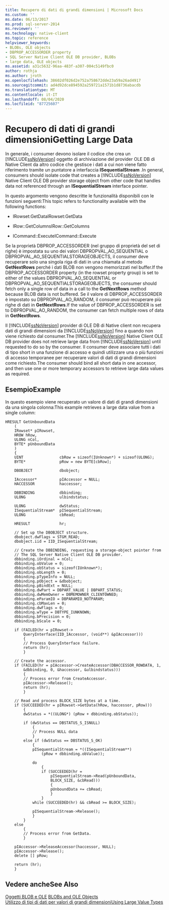 ```yaml
---
title: Recupero di dati di grandi dimensioni | Microsoft Docs
ms.custom: ''
ms.date: 06/13/2017
ms.prod: sql-server-2014
ms.reviewer: ''
ms.technology: native-client
ms.topic: reference
helpviewer_keywords:
- BLOBs, OLE objects
- DBPROP_ACCESSORDER property
- SQL Server Native Client OLE DB provider, BLOBs
- large data, OLE objects
ms.assetid: a31c5632-96aa-483f-a307-004c5149fbc0
author: rothja
ms.author: jroth
ms.openlocfilehash: 38602df026d2e752a758672dde23a59a26ad4917
ms.sourcegitcommit: ad4d92dce894592a259721a1571b1d8736abacdb
ms.translationtype: MT
ms.contentlocale: it-IT
ms.lasthandoff: 08/04/2020
ms.locfileid: "87725607"
---
```

# <a name="getting-large-data"></a><span data-ttu-id="a2fa8-102">Recupero di dati di grandi dimensioni</span><span class="sxs-lookup"><span data-stu-id="a2fa8-102">Getting Large Data</span></span>
  <span data-ttu-id="a2fa8-103">In generale, i consumer devono isolare il codice che crea un [!INCLUDE[ssNoVersion](../../includes/ssnoversion-md.md)] oggetto di archiviazione del provider OLE DB di Native Client da altro codice che gestisce i dati a cui non viene fatto riferimento tramite un puntatore a interfaccia **ISequentialStream** .</span><span class="sxs-lookup"><span data-stu-id="a2fa8-103">In general, consumers should isolate code that creates a [!INCLUDE[ssNoVersion](../../includes/ssnoversion-md.md)] Native Client OLE DB provider storage object from other code that handles data not referenced through an **ISequentialStream** interface pointer.</span></span>  
  
 <span data-ttu-id="a2fa8-104">In questo argomento vengono descritte le funzionalità disponibili con le funzioni seguenti:</span><span class="sxs-lookup"><span data-stu-id="a2fa8-104">This topic refers to functionality available with the following functions:</span></span>  
  
-   <span data-ttu-id="a2fa8-105">IRowset:GetData</span><span class="sxs-lookup"><span data-stu-id="a2fa8-105">IRowset:GetData</span></span>  
  
-   <span data-ttu-id="a2fa8-106">IRow::GetColumns</span><span class="sxs-lookup"><span data-stu-id="a2fa8-106">IRow::GetColumns</span></span>  
  
-   <span data-ttu-id="a2fa8-107">ICommand::Execute</span><span class="sxs-lookup"><span data-stu-id="a2fa8-107">ICommand::Execute</span></span>  
  
 <span data-ttu-id="a2fa8-108">Se la proprietà DBPROP_ACCESSORDER (nel gruppo di proprietà del set di righe) è impostata su uno dei valori DBPROPVAL_AO_SEQUENTIAL o DBPROPVAL_AO_SEQUENTIALSTORAGEOBJECTS, il consumer deve recuperare solo una singola riga di dati in una chiamata al metodo **GetNextRows** perché i dati BLOB non vengono memorizzati nel buffer.</span><span class="sxs-lookup"><span data-stu-id="a2fa8-108">If the DBPROP_ACCESSORDER property (in the rowset property group) is set to either of the values DBPROPVAL_AO_SEQUENTIAL or DBPROPVAL_AO_SEQUENTIALSTORAGEOBJECTS, the consumer should fetch only a single row of data in a call to the **GetNextRows** method because BLOB data is not buffered.</span></span> <span data-ttu-id="a2fa8-109">Se il valore di DBPROP_ACCESSORDER è impostato su DBPROPVAL_AO_RANDOM, il consumer può recuperare più righe di dati in **GetNextRows**.</span><span class="sxs-lookup"><span data-stu-id="a2fa8-109">If the value of DBPROP_ACCESSORDER is set to DBPROPVAL_AO_RANDOM, the consumer can fetch multiple rows of data in **GetNextRows**.</span></span>  
  
 <span data-ttu-id="a2fa8-110">Il [!INCLUDE[ssNoVersion](../../includes/ssnoversion-md.md)] provider di OLE DB di Native client non recupera dati di grandi dimensioni da [!INCLUDE[ssNoVersion](../../includes/ssnoversion-md.md)] fino a quando non viene richiesto dal consumer.</span><span class="sxs-lookup"><span data-stu-id="a2fa8-110">The [!INCLUDE[ssNoVersion](../../includes/ssnoversion-md.md)] Native Client OLE DB provider does not retrieve large data from [!INCLUDE[ssNoVersion](../../includes/ssnoversion-md.md)] until requested to do so by the consumer.</span></span> <span data-ttu-id="a2fa8-111">Il consumer deve associare tutti i dati di tipo short in una funzione di accesso e quindi utilizzare una o più funzioni di accesso temporanee per recuperare valori di dati di grandi dimensioni come richiesto.</span><span class="sxs-lookup"><span data-stu-id="a2fa8-111">The consumer should bind all short data in one accessor, and then use one or more temporary accessors to retrieve large data values as required.</span></span>  
  
## <a name="example"></a><span data-ttu-id="a2fa8-112">Esempio</span><span class="sxs-lookup"><span data-stu-id="a2fa8-112">Example</span></span>  
 <span data-ttu-id="a2fa8-113">In questo esempio viene recuperato un valore di dati di grandi dimensioni da una singola colonna:</span><span class="sxs-lookup"><span data-stu-id="a2fa8-113">This example retrieves a large data value from a single column:</span></span>  
  
```  
HRESULT GetUnboundData  
    (  
    IRowset* pIRowset,  
    HROW hRow,  
    ULONG nCol,   
    BYTE* pUnboundData  
    )  
    {  
    UINT                cbRow = sizeof(IUnknown*) + sizeof(ULONG);  
    BYTE*               pRow = new BYTE[cbRow];  
  
    DBOBJECT            dbobject;  
  
    IAccessor*          pIAccessor = NULL;  
    HACCESSOR           haccessor;  
  
    DBBINDING           dbbinding;  
    ULONG               ulbindstatus;  
  
    ULONG               dwStatus;  
    ISequentialStream*  pISequentialStream;  
    ULONG               cbRead;  
  
    HRESULT             hr;  
  
    // Set up the DBOBJECT structure.  
    dbobject.dwFlags = STGM_READ;  
    dbobject.iid = IID_ISequentialStream;  
  
    // Create the DBBINDING, requesting a storage-object pointer from  
    // The SQL Server Native Client OLE DB provider.  
    dbbinding.iOrdinal = nCol;  
    dbbinding.obValue = 0;  
    dbbinding.obStatus = sizeof(IUnknown*);  
    dbbinding.obLength = 0;  
    dbbinding.pTypeInfo = NULL;  
    dbbinding.pObject = &dbobject;  
    dbbinding.pBindExt = NULL;  
    dbbinding.dwPart = DBPART_VALUE | DBPART_STATUS;  
    dbbinding.dwMemOwner = DBMEMOWNER_CLIENTOWNED;  
    dbbinding.eParamIO = DBPARAMIO_NOTPARAM;  
    dbbinding.cbMaxLen = 0;  
    dbbinding.dwFlags = 0;  
    dbbinding.wType = DBTYPE_IUNKNOWN;  
    dbbinding.bPrecision = 0;  
    dbbinding.bScale = 0;  
  
    if (FAILED(hr = pIRowset->  
        QueryInterface(IID_IAccessor, (void**) &pIAccessor)))  
        {  
        // Process QueryInterface failure.  
        return (hr);  
        }  
  
    // Create the accessor.  
    if (FAILED(hr = pIAccessor->CreateAccessor(DBACCESSOR_ROWDATA, 1,  
        &dbbinding, 0, &haccessor, &ulbindstatus)))  
        {  
        // Process error from CreateAccessor.  
        pIAccessor->Release();  
        return (hr);  
        }  
  
    // Read and process BLOCK_SIZE bytes at a time.  
    if (SUCCEEDED(hr = pIRowset->GetData(hRow, haccessor, pRow)))  
        {  
        dwStatus = *((ULONG*) (pRow + dbbinding.obStatus));  
  
        if (dwStatus == DBSTATUS_S_ISNULL)  
            {  
            // Process NULL data  
            }  
        else if (dwStatus == DBSTATUS_S_OK)  
            {  
            pISequentialStream = *((ISequentialStream**)   
                (pRow + dbbinding.obValue));  
  
            do  
                {  
                if (SUCCEEDED(hr =  
                    pISequentialStream->Read(pUnboundData,  
                    BLOCK_SIZE, &cbRead)))  
                    {  
                    pUnboundData += cbRead;  
                    }  
                }  
            while (SUCCEEDED(hr) && cbRead >= BLOCK_SIZE);  
  
            pISequentialStream->Release();  
            }  
        }  
    else  
        {  
        // Process error from GetData.  
        }  
  
    pIAccessor->ReleaseAccessor(haccessor, NULL);  
    pIAccessor->Release();  
    delete [] pRow;  
  
    return (hr);  
    }  
```  
  
## <a name="see-also"></a><span data-ttu-id="a2fa8-114">Vedere anche</span><span class="sxs-lookup"><span data-stu-id="a2fa8-114">See Also</span></span>  
 <span data-ttu-id="a2fa8-115">[Oggetti BLOB e OLE](blobs-and-ole-objects.md) </span><span class="sxs-lookup"><span data-stu-id="a2fa8-115">[BLOBs and OLE Objects](blobs-and-ole-objects.md) </span></span>  
 [<span data-ttu-id="a2fa8-116">Utilizzo di tipi di dati per valori di grandi dimensioni</span><span class="sxs-lookup"><span data-stu-id="a2fa8-116">Using Large Value Types</span></span>](../native-client/features/using-large-value-types.md)  
  
  
